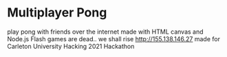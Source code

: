 # Multiplayer Pong
play pong with friends over the internet
made with HTML canvas and Node.js
Flash games are dead.. we shall rise
<a href='http://155.138.146.27'>http://155.138.146.27</a>
made for Carleton University Hacking 2021 Hackathon
